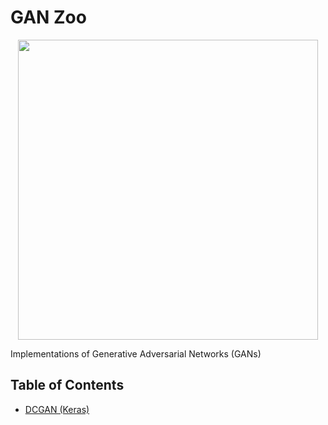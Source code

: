 # GAN Zoo

<p align="center">
    <img src="assets/main.png" width="480"\>
</p>

Implementations of Generative Adversarial Networks (GANs)

## Table of Contents
+ [DCGAN (Keras)](DCGAN)
